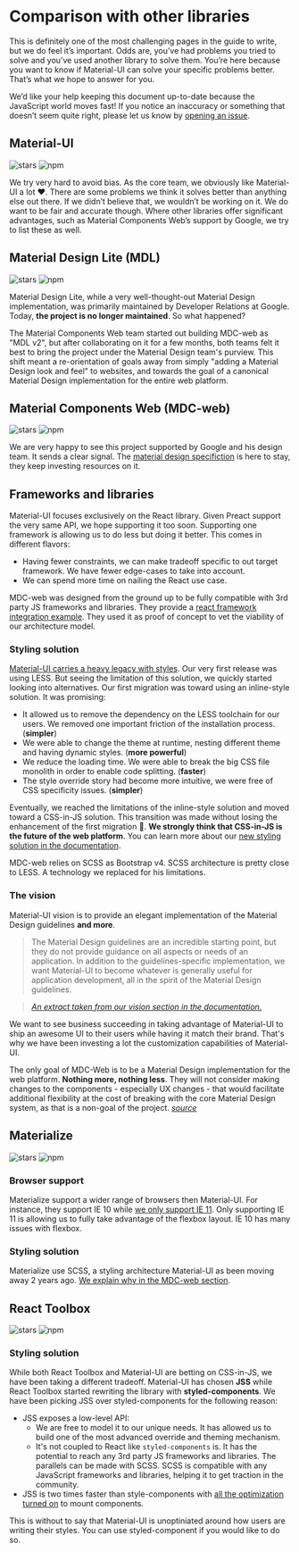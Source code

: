 # Comparison with other libraries

This is definitely one of the most challenging pages in the guide to write, but we do feel it’s important.
Odds are, you’ve had problems you tried to solve and you’ve used another library to solve them.
You’re here because you want to know if Material-UI can solve your specific problems better.
That’s what we hope to answer for you.

We’d like your help keeping this document up-to-date because the JavaScript world moves fast! If you notice an inaccuracy or something that doesn’t seem quite right, please let us know by [opening an issue](https://github.com/callemall/material-ui/issues/new?title=Inaccuracy+in+comparisons+guide).

## Material-UI

![stars](https://img.shields.io/github/stars/callemall/material-ui.svg?style=social&label=Star)
![npm](https://img.shields.io/npm/dm/material-ui.svg)

We try very hard to avoid bias. As the core team, we obviously like Material-UI a lot ❤️.
There are some problems we think it solves better than anything else out there.
If we didn’t believe that, we wouldn’t be working on it.
We do want to be fair and accurate though.
Where other libraries offer significant advantages, such as Material Components Web’s support by Google, we try to list these as well.

## Material Design Lite (MDL)

![stars](https://img.shields.io/github/stars/google/material-design-lite.svg?style=social&label=Star)
![npm](https://img.shields.io/npm/dm/material-design-lite.svg)

Material Design Lite, while a very well-thought-out Material Design implementation, was primarily maintained by Developer Relations at Google.
Today, **the project is no longer maintained**. So what happened?

The Material Components Web team started out building MDC-web as "MDL v2", but after collaborating on it for a few months, both teams felt it best to bring the project under the Material Design team's purview.
This shift meant a re-orientation of goals away from simply "adding a Material Design look and feel" to websites, and towards the goal of a canonical Material Design implementation for the entire web platform.

## Material Components Web (MDC-web)

![stars](https://img.shields.io/github/stars/material-components/material-components-web.svg?style=social&label=Star)
![npm](https://img.shields.io/npm/dm/material-components-web.svg)

We are very happy to see this project supported by Google and his design team.
It sends a clear signal. The [material design specifiction](https://material.io/guidelines/) is
here to stay, they keep investing resources on it.

## Frameworks and libraries

Material-UI focuses exclusively on the React library.
Given Preact support the very same API, we hope supporting it too soon.
Supporting one framework is allowing us to do less but doing it better.
This comes in different flavors:
- Having fewer constraints, we can make tradeoff specific to out target framework.
We have fewer edge-cases to take into account.
- We can spend more time on nailing the React use case.

MDC-web was designed from the ground up to be fully compatible with 3rd party JS frameworks and libraries.
They provide a [react framework integration example](https://github.com/material-components/material-components-web/tree/master/framework-examples/react).
They used it as proof of concept to vet the viability of our architecture model.

### Styling solution

[Material-UI carries a heavy legacy with styles](https://github.com/oliviertassinari/a-journey-toward-better-style).
Our very first release was using LESS.
But seeing the limitation of this solution, we quickly started looking into alternatives.
Our first migration was toward using an inline-style solution.
It was promising:
- It allowed us to remove the dependency on the LESS toolchain for our users.
We removed one important friction of the installation process. (**simpler**)
- We were able to change the theme at runtime, nesting different theme and having dynamic styles. (**more powerful**)
- We reduce the loading time. We were able to break the big CSS file monolith in order to enable code splitting. (**faster**)
- The style override story had become more intuitive, we were free of CSS specificity issues. (**simpler**)

Eventually, we reached the limitations of the inline-style solution and moved toward a CSS-in-JS
solution. This transition was made without losing the enhancement of the first migration 💅.
**We strongly think that CSS-in-JS is the future of the web platform**.
You can learn more about our [new styling solution in the documentation](/customization/css-in-js).

MDC-web relies on SCSS as Bootstrap v4. SCSS architecture is pretty close to LESS.
A technology we replaced for his limitations.

### The vision

Material-UI vision is to provide an elegant implementation of the Material Design guidelines **and more**.

> The Material Design guidelines are an incredible starting point, but they do not provide guidance on all aspects or needs of an application. In addition to the guidelines-specific implementation, we want Material-UI to become whatever is generally useful for application development, all in the spirit of the Material Design guidelines.

> *[An extract taken from our vision section in the documentation.](/discover-more/vision/)*

We want to see business succeeding in taking advantage of Material-UI to ship an awesome UI to their users while having it match their brand.
That's why we have been investing a lot the customization capabilities of Material-UI.

The only goal of MDC-Web is to be a Material Design implementation for the web platform. **Nothing more, nothing less**. They will not consider making changes to the components - especially UX changes - that would facilitate additional flexibility at the cost of breaking with the core Material Design system, as that is a non-goal of the project. *[source](https://github.com/callemall/material-ui/issues/6799#issuecomment-299925174)*

## Materialize

![stars](https://img.shields.io/github/stars/Dogfalo/materialize.svg?style=social&label=Star)
![npm](https://img.shields.io/npm/dm/materialize-css.svg)

### Browser support

Materialize support a wider range of browsers then Material-UI.
For instance, they support IE 10 while [we only support IE 11](/getting-started/supported-platforms).
Only supporting IE 11 is allowing us to fully take advantage of the flexbox layout.
IE 10 has many issues with flexbox.

### Styling solution

Materialize use SCSS, a styling architecture Material-UI as been moving away 2 years ago.
[We explain why in the MDC-web section](#styling-solution).

## React Toolbox

![stars](https://img.shields.io/github/stars/react-toolbox/react-toolbox.svg?style=social&label=Star)
![npm](https://img.shields.io/npm/dm/react-toolbox.svg)

### Styling solution

While both React Toolbox and Material-UI are betting on CSS-in-JS, we have been taking a different tradeoff.
Material-UI has chosen **JSS** while React Toolbox started rewriting the library with **styled-components**. We have been picking JSS over styled-components for the following reason:

- JSS exposes a low-level API:
  - We are free to model it to our unique needs.
 It has allowed us to build one of the most advanced override and theming mechanism.
  - It's not coupled to React like `styled-components` is. It has the potential to reach any 3rd party JS frameworks and libraries. The parallels can be made with SCSS. SCSS is compatible with any JavaScript frameworks and libraries, helping it to get traction in the community.
- JSS is two times faster than style-components with [all the optimization turned on](https://github.com/A-gambit/CSS-IN-JS-Benchmarks/blob/master/RESULT.md) to mount components.

This is without to say that Material-UI is unoptiniated around how users are writing their styles.
You can use styled-component if you would like to do so.

